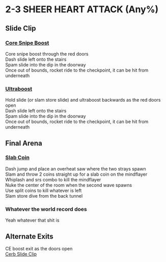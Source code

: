 # 2-3 SHEER HEART ATTACK (Any%)
## Slide Clip
### [Core Snipe Boost]()
Core snipe boost through the red doors <br />
Dash slide left onto the stairs <br />
Spam slide into the dip in the doorway <br />
Once out of bounds, rocket ride to the checkpoint, it can be hit from underneath <br />
### [Ultraboost](https://youtu.be/HlkWbGlP140)
Hold slide (or slam store slide) and ultraboost backwards as the red doors open <br />
Dash slide left onto the stairs <br />
Spam slide into the dip in the doorway <br />
Once out of bounds, rocket ride to the checkpoint, it can be hit from underneath <br />
## Final Arena
### [Slab Coin](https://youtu.be/0m0KVNSWgoE)
Dash jump and place an overheat saw where the two strays spawn <br />
Slam and throw 2 coins straight up for a slab coin on the mindflayer <br />
Whiplash and srs combo to kill the mindflayer <br />
Nuke the center of the room when the second wave spawns <br />
Use split coins to kill whatever is left <br />
Slam store dive from the back tunnel <br />
### Whatever the world record does
Yeah whatever that shit is <br />
## Alternate Exits
CE boost exit as the doors open <br />
[Cerb Slide Clip](https://youtu.be/G8J0pXr85_0) 